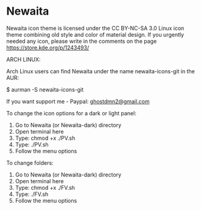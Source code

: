 # Newaita

Newaita icon theme is licensed under the CC BY-NC-SA 3.0 Linux icon theme combining old style and color of material design. If you urgently needed any icon, please write in the comments on the page https://store.kde.org/p/1243493/

ARCH LINUX:

Arch Linux users can find Newaita under the name newaita-icons-git in the AUR:

$ aurman -S newaita-icons-git


If you want support me - 
Paypal: ghostdmn2@gmail.com


To change the icon options for a dark or light panel:
1. Go to Newaita (or Newaita-dark) directory
2. Open terminal here
3. Type: chmod +x ./PV.sh
4. Type: ./PV.sh
5. Follow the menu options

To change folders:
1. Go to Newaita (or Newaita-dark) directory
2. Open terminal here
3. Type: chmod +x ./FV.sh
4. Type: ./FV.sh
5. Follow the menu options
